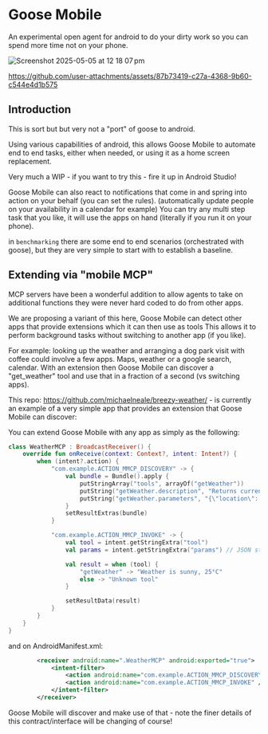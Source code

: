 # Goose Mobile

An experimental open agent for android to do your dirty work so you can spend more time not on your phone.

![Screenshot 2025-05-05 at 12 18 07 pm](https://github.com/user-attachments/assets/22b11dd7-0adf-428b-94db-6c1afc600b3e)


https://github.com/user-attachments/assets/87b73419-c27a-4368-9b60-c544e4d1b575


## Introduction

This is sort but but very not a "port" of goose to android.

Using various capabilities of android, this allows Goose Mobile to automate end to end tasks, 
either when needed, or using it as a home screen replacement.

Very much a WIP - if you want to try this - fire it up in Android Studio!

Goose Mobile can also react to notifications that come in and spring into action on your behalf (you can set the rules).
(automatically update people on your availability in a calendar for example)
You can try any multi step task that you like, it will use the apps on hand (literally if you run it on your phone).

in `benchmarking` there are some end to end scenarios (orchestrated with goose), but they are very simple to start with to establish a baseline.

## Extending via "mobile MCP"

MCP servers have been a wonderful addition to allow agents to take on additional functions they were never
hard coded to do from other apps. 

We are proposing a variant of this here, Goose Mobile can detect other apps that provide extensions which it can then use as tools
This allows it to perform background tasks without switching to another app (if you like).

For example: looking up the weather and arranging a dog park visit with coffee could involve a few apps. Maps, weather or a google search, calendar. 
With an extension then Goose Mobile can discover a "get_weather" tool and use that in a fraction of a second (vs switching apps).

This repo: https://github.com/michaelneale/breezy-weather/ - is currently an example of a very simple app that provides an extension that Goose Mobile can discover:


You can extend Goose Mobile with any app as simply as the following:

```kotlin
class WeatherMCP : BroadcastReceiver() {
    override fun onReceive(context: Context?, intent: Intent?) {
        when (intent?.action) {
            "com.example.ACTION_MMCP_DISCOVERY" -> {
                val bundle = Bundle().apply {
                    putStringArray("tools", arrayOf("getWeather"))
                    putString("getWeather.description", "Returns current weather for given location.")
                    putString("getWeather.parameters", "{\"location\": \"string\"}")
                }
                setResultExtras(bundle)
            }

            "com.example.ACTION_MMCP_INVOKE" -> {
                val tool = intent.getStringExtra("tool")
                val params = intent.getStringExtra("params") // JSON string

                val result = when (tool) {
                    "getWeather" -> "Weather is sunny, 25°C"
                    else -> "Unknown tool"
                }

                setResultData(result)
            }
        }
    }
}
```

and on AndroidManifest.xml:

```xml
        <receiver android:name=".WeatherMCP" android:exported="true">
            <intent-filter>
                <action android:name="com.example.ACTION_MMCP_DISCOVERY" />
                <action android:name="com.example.ACTION_MMCP_INVOKE" />
            </intent-filter>
        </receiver>
```

Goose Mobile will discover and make use of that - note the finer details of this contract/interface will be changing of course!
